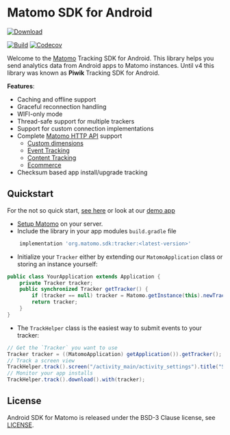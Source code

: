 Matomo SDK for Android
========================

[![Download](https://api.bintray.com/packages/darken/maven/matomo-sdk-android/images/download.svg) ](https://bintray.com/darken/maven/matomo-sdk-android/_latestVersion)

[![Build](https://travis-ci.org/matomo-org/matomo-sdk-android.svg?branch=master)](https://travis-ci.org/matomo-org/matomo-sdk-android)
[![Codecov](https://codecov.io/gh/matomo-org/matomo-sdk-android/branch/master/graph/badge.svg)](https://codecov.io/gh/matomo-org/matomo-sdk-android?branch=master)

Welcome to the [Matomo](http://matomo.org) Tracking SDK for Android. This library helps you send analytics data from Android apps to Matomo instances. Until v4 this library was known as **Piwik** Tracking SDK for Android.

__Features__:
* Caching and offline support
* Graceful reconnection handling
* WIFI-only mode
* Thread-safe support for multiple trackers
* Support for custom connection implementations
* Complete [Matomo HTTP API](https://developer.matomo.org/api-reference/tracking-api) support
    * [Custom dimensions](https://matomo.org/docs/custom-dimensions/)
    * [Event Tracking](https://matomo.org/docs/event-tracking/)
    * [Content Tracking](https://matomo.org/docs/content-tracking/)
    * [Ecommerce](https://matomo.org/docs/ecommerce-analytics/)
* Checksum based app install/upgrade tracking

## Quickstart
For the not so quick start, [see here](https://github.com/matomo-org/matomo-sdk-android/wiki/Getting-started) or look at our [demo app](https://github.com/matomo-org/matomo-sdk-android/tree/master/exampleapp)

* [Setup Matomo](https://matomo.org/docs/installation/) on your server.
* Include the library in your app modules `build.gradle` file
```groovy
    implementation 'org.matomo.sdk:tracker:<latest-version>'
```

* Initialize your `Tracker` either by extending our `MatomoApplication` class or storing an instance yourself:
```java
public class YourApplication extends Application {
    private Tracker tracker;
    public synchronized Tracker getTracker() {
        if (tracker == null) tracker = Matomo.getInstance(this).newTracker(new TrackerConfig("http://domain.tld/matomo.php", 1));
        return tracker;
    }
}
```

* The `TrackHelper` class is the easiest way to submit events to your tracker:
```java
// Get the `Tracker` you want to use
Tracker tracker = ((MatomoApplication) getApplication()).getTracker();
// Track a screen view
TrackHelper.track().screen("/activity_main/activity_settings").title("Settings").with(tracker);
// Monitor your app installs
TrackHelper.track().download().with(tracker);
```

## License
Android SDK for Matomo is released under the BSD-3 Clause license, see [LICENSE](https://github.com/matomo-org/matomo-sdk-android/blob/master/LICENSE).
